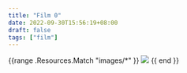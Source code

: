 ```yaml
---
title: "Film 0"
date: 2022-09-30T15:56:19+08:00
draft: false
tags: ["film"]
---
```

{{range .Resources.Match "images/*" }}
    <img src="{{ .RelPermalink }}" />
{{ end }}